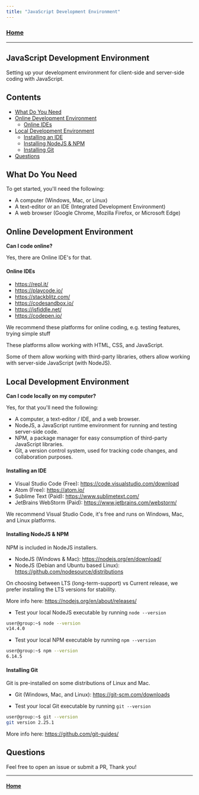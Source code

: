 ```yaml
---
title: "JavaScript Development Environment"
---
```


### [Home](https://pikaxyz420.github.io/guides/)

---

## JavaScript Development Environment

Setting up your development environment for client-side and server-side coding with JavaScript.

## Contents

- [What Do You Need](#what-do-you-need)
- [Online Development Environment](#online-development-environment)
  - [Online IDEs](#online-ides)
- [Local Development Environment](#local-development-environment)
  - [Installing an IDE](#installing-an-ide)
  - [Installing NodeJS & NPM](#installing-nodejs--npm)
  - [Installing Git](#installing-git)
- [Questions](#questions)

## What Do You Need

To get started, you'll need the following:

- A computer (Windows, Mac, or Linux)
- A text-editor or an IDE (Integrated Development Environment)
- A web browser (Google Chrome, Mozilla Firefox, or Microsoft Edge)

## Online Development Environment

**Can I code online?**

Yes, there are Online IDE's for that.

#### Online IDEs

- https://repl.it/
- https://playcode.io/
- https://stackblitz.com/
- https://codesandbox.io/
- https://jsfiddle.net/
- https://codepen.io/

We recommend these platforms for online coding, e.g. testing features, trying simple stuff

These platforms allow working with HTML, CSS, and JavaScript.

Some of them allow working with third-party libraries, others allow working with server-side JavaScript (with NodeJS).

## Local Development Environment

**Can I code locally on my computer?**

Yes, for that you'll need the following:

- A computer, a text-editor / IDE, and a web browser.
- NodeJS, a JavaScript runtime environment for running and testing server-side code.
- NPM, a package manager for easy consumption of third-party JavaScript libraries.
- Git, a version control system, used for tracking code changes, and collaboration purposes.

#### Installing an IDE

- Visual Studio Code (Free): https://code.visualstudio.com/download
- Atom (Free): https://atom.io/
- Sublime Text (Paid): https://www.sublimetext.com/
- JetBrains WebStorm (Paid): https://www.jetbrains.com/webstorm/

We recommend Visual Studio Code, it's free and runs on Windows, Mac, and Linux platforms.

#### Installing NodeJS & NPM

NPM is included in NodeJS installers.

- NodeJS (Windows & Mac): https://nodejs.org/en/download/
- NodeJS (Debian and Ubuntu based Linux): https://github.com/nodesource/distributions

On choosing between LTS (long-term-support) vs Current release, we prefer installing the LTS versions for stability.

More info here: https://nodejs.org/en/about/releases/

- Test your local NodeJS executable by running `node --version`

```sh
user@group:~$ node --version
v14.4.0
```

- Test your local NPM executable by running `npm --version`

```sh
user@group:~$ npm --version
6.14.5
```

#### Installing Git

Git is pre-installed on some distributions of Linux and Mac.

- Git (Windows, Mac, and Linux): https://git-scm.com/downloads

- Test your local Git executable by running `git --version`

```sh
user@group:~$ git --version
git version 2.25.1
```

More info here: https://github.com/git-guides/

## Questions

Feel free to open an issue or submit a PR, Thank you!

---

#### [Home](https://pikaxyz420.github.io/guides/)
